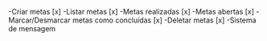 -Criar metas [x] 
-Listar metas [x]
    -Metas realizadas [x]
    -Metas abertas [x]
-Marcar/Desmarcar metas como concluídas [x]
-Deletar metas [x]
-Sistema de mensagem

